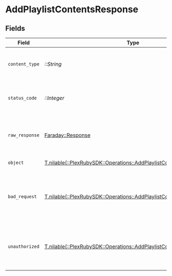 # AddPlaylistContentsResponse


## Fields

| Field                                                                                                                               | Type                                                                                                                                | Required                                                                                                                            | Description                                                                                                                         |
| ----------------------------------------------------------------------------------------------------------------------------------- | ----------------------------------------------------------------------------------------------------------------------------------- | ----------------------------------------------------------------------------------------------------------------------------------- | ----------------------------------------------------------------------------------------------------------------------------------- |
| `content_type`                                                                                                                      | *::String*                                                                                                                          | :heavy_check_mark:                                                                                                                  | HTTP response content type for this operation                                                                                       |
| `status_code`                                                                                                                       | *::Integer*                                                                                                                         | :heavy_check_mark:                                                                                                                  | HTTP response status code for this operation                                                                                        |
| `raw_response`                                                                                                                      | [Faraday::Response](https://www.rubydoc.info/gems/faraday/Faraday/Response)                                                         | :heavy_check_mark:                                                                                                                  | Raw HTTP response; suitable for custom response parsing                                                                             |
| `object`                                                                                                                            | [T.nilable(::PlexRubySDK::Operations::AddPlaylistContentsResponseBody)](../../models/operations/addplaylistcontentsresponsebody.md) | :heavy_minus_sign:                                                                                                                  | Playlist Updated                                                                                                                    |
| `bad_request`                                                                                                                       | [T.nilable(::PlexRubySDK::Operations::AddPlaylistContentsBadRequest)](../../models/operations/addplaylistcontentsbadrequest.md)     | :heavy_minus_sign:                                                                                                                  | Bad Request - A parameter was not specified, or was specified incorrectly.                                                          |
| `unauthorized`                                                                                                                      | [T.nilable(::PlexRubySDK::Operations::AddPlaylistContentsUnauthorized)](../../models/operations/addplaylistcontentsunauthorized.md) | :heavy_minus_sign:                                                                                                                  | Unauthorized - Returned if the X-Plex-Token is missing from the header or query.                                                    |